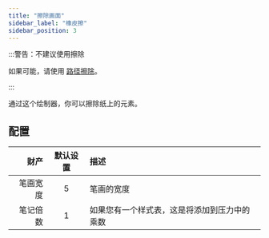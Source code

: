 ```yaml
---
title: "擦除画面"
sidebar_label: "橡皮擦"
sidebar_position: 3
---
```



:::警告：不建议使用擦除

如果可能，请使用 [路径擦除](path_eraser)。

:::

通过这个绘制器，你可以擦除纸上的元素。

## 配置

|   财产 | 默认设置 | 描述                     |
| ----:|:----:|:---------------------- |
| 笔画宽度 |  5   | 笔画的宽度                  |
| 笔记倍数 |  1   | 如果您有一个样式表，这是将添加到压力中的乘数 |
